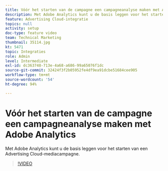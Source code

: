 ```yaml
---
title: Vóór het starten van de campagne een campagneanalyse maken met Adobe Analytics
description: Met Adobe Analytics kunt u de basis leggen voor het starten van een Advertising Cloud-mediacampagne.
feature: Advertising Cloud-integratie
topics: null
activity: setup
doc-type: feature video
team: Technical Marketing
thumbnail: 35114.jpg
kt: 5471
topic: Integraties
role: Admin
level: Intermediate
exl-id: dc363748-713e-4a68-a686-99a65076f1dc
source-git-commit: 32424f3f2b05952fe4df9ea91dcbe51684cee905
workflow-type: tm+mt
source-wordcount: '54'
ht-degree: 94%

---
```


# Vóór het starten van de campagne een campagneanalyse maken met Adobe Analytics

Met Adobe Analytics kunt u de basis leggen voor het starten van een Advertising Cloud-mediacampagne.

>[!VIDEO](https://video.tv.adobe.com/v/35114/?quality=12&learn=on)
